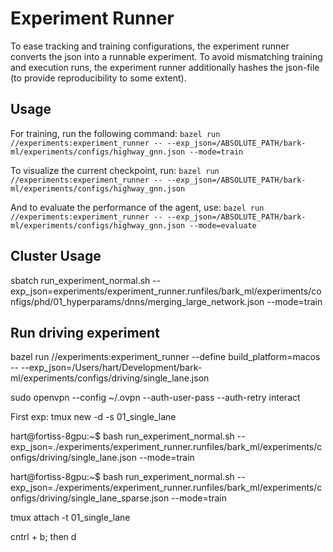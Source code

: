 # Experiment Runner

To ease tracking and training configurations, the experiment runner converts the json into a runnable experiment.
To avoid mismatching training and execution runs, the experiment runner additionally hashes the json-file (to provide reproducibility to some extent).

## Usage

For training, run the following command:
`bazel run //experiments:experiment_runner -- --exp_json=/ABSOLUTE_PATH/bark-ml/experiments/configs/highway_gnn.json --mode=train`

To visualize the current checkpoint, run:
`bazel run //experiments:experiment_runner -- --exp_json=/ABSOLUTE_PATH/bark-ml/experiments/configs/highway_gnn.json`

And to evaluate the performance of the agent, use:
`bazel run //experiments:experiment_runner -- --exp_json=/ABSOLUTE_PATH/bark-ml/experiments/configs/highway_gnn.json --mode=evaluate`

## Cluster Usage

sbatch run_experiment_normal.sh --exp_json=experiments/experiment_runner.runfiles/bark_ml/experiments/configs/phd/01_hyperparams/dnns/merging_large_network.json --mode=train

## Run driving experiment
bazel run //experiments:experiment_runner --define build_platform=macos -- --exp_json=/Users/hart/Development/bark-ml/experiments/configs/driving/single_lane.json


sudo openvpn --config ~/.ovpn --auth-user-pass --auth-retry interact

First exp:
tmux new -d -s 01_single_lane

hart@fortiss-8gpu:~$ bash run_experiment_normal.sh --exp_json=./experiments/experiment_runner.runfiles/bark_ml/experiments/configs/driving/single_lane.json --mode=train

hart@fortiss-8gpu:~$ bash run_experiment_normal.sh --exp_json=./experiments/experiment_runner.runfiles/bark_ml/experiments/configs/driving/single_lane_sparse.json --mode=train

tmux attach -t 01_single_lane

cntrl + b; then d



